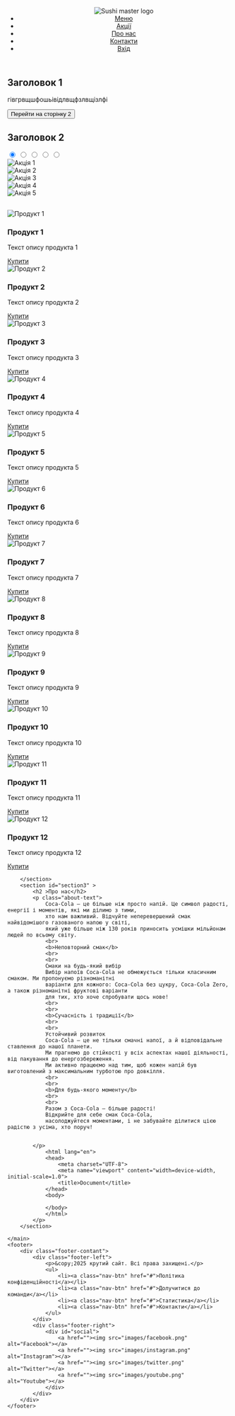 <!DOCTYPE html>
<html lang="en">
<head>
    <meta charset="UTF-8">
    <meta name="viewport" content="width=device_width, initial_scale=1.0">
    <title>Привіт</title>
    <link rel="stylesheet" hred="styles.css" type="text/css"/>
</head>
<body>
    <header>
        <nav>
            <ul>
                <img class="logo-img" src="images/logo.png" alt="Sushi master logo">
                <li><a class="nav-btn" href="#">Меню</a></li>
                <li><a class="nav-btn" href="#selection1">Акції</a></li>
                <li><a class="nav-btn" href="#selection2">Про нас</a></li>
                <li><a class="nav-btn" href="#selection3">Контакти</a></li>
                <li><a class="nav-btn" href="#selection4">Вхід</a></li>
            </ul>
        </nav>
    </header>
    <main>
        <section class="section1">
            <h1>Заголовок 1</h1>
            <p>гівгрвщшфошьівідлвщфзлвщізлфі</p>
            <button>Перейти на сторінку 2</button>
        </section>
        <section class="section2">
            <h2>Заголовок 2</h2>
            <div id="all">
                <div id="slider">
                    <input type="radio" name="slider" id="switch1" checked>
                    <input type="radio" name="slider" id="switch2">
                    <input type="radio" name="slider" id="switch3">
                    <input type="radio" name="slider" id="switch4">
                    <input type="radio" name="slider" id="switch5">
                    <div id="slides">
                        <div id="overflow">
                            <div class="image">
                                <article><img src="images/Slide1.png" alt="Акція 1"></article>
                                <article><img src="images/Slide2.png" alt="Акція 2"></article>
                                <article><img src="images/Slide3.png" alt="Акція 3"></article>
                                <article><img src="images/Slide4.png" alt="Акція 4"></article>
                                <article><img src="images/Slide5.png" alt="Акція 5"></article>
                            </div>
                        </div>
                    </div>
                    <div id="controls">
                        <label for="switch1"></label>
                        <label for="switch2"></label>
                        <label for="switch3"></label>
                        <label for="switch4"></label>
                        <label for="switch5"></label>
                    </div>
                </div>
            </div>
        </section>
        <section id="section3">
            <h2 class="h2"></h2>
            <div id="products">
                <article class="product">
                    <img src="images/product1.jpg" alt="Продукт 1">
                    <h3>Продукт 1</h3>
                    <p>Текст опису продукта 1</p>
                    <a href="#">Купити</a>
                </article>
                <article class="product">
                    <img src="images/product1.jpg" alt="Продукт 2">
                    <h3>Продукт 2</h3>
                    <p>Текст опису продукта 2</p>
                    <a href="#">Купити</a>
                </article>
                <article class="product">
                    <img src="images/product1.jpg" alt="Продукт 3">
                    <h3>Продукт 3</h3>
                    <p>Текст опису продукта 3</p>
                    <a href="#">Купити</a>
                </article>
                <article class="product">
                    <img src="images/product1.jpg" alt="Продукт 4">
                    <h3>Продукт 4</h3>
                    <p>Текст опису продукта 4</p>
                    <a href="#">Купити</a>
                </article>
                <article class="product">
                    <img src="images/product1.jpg" alt="Продукт 5">
                    <h3>Продукт 5</h3>
                    <p>Текст опису продукта 5</p>
                    <a href="#">Купити</a>
                </article>
                <article class="product">
                    <img src="images/product1.jpg" alt="Продукт 6">
                    <h3>Продукт 6</h3>
                    <p>Текст опису продукта 6</p>
                    <a href="#">Купити</a>
                </article>
                <article class="product">
                    <img src="images/product1.jpg" alt="Продукт 7">
                    <h3>Продукт 7</h3>
                    <p>Текст опису продукта 7</p>
                    <a href="#">Купити</a>
                </article>
                <article class="product">
                    <img src="images/product1.jpg" alt="Продукт 8">
                    <h3>Продукт 8</h3>
                    <p>Текст опису продукта 8</p>
                    <a href="#">Купити</a>
                </article>
                <article class="product">
                    <img src="images/product1.jpg" alt="Продукт 9">
                    <h3>Продукт 9</h3>
                    <p>Текст опису продукта 9</p>
                    <a href="#">Купити</a>
                </article>
                <article class="product">
                    <img src="images/product1.jpg" alt="Продукт 10">
                    <h3>Продукт 10</h3>
                    <p>Текст опису продукта 10</p>
                    <a href="#">Купити</a>
                </article>
                <article class="product">
                    <img src="images/product1.jpg" alt="Продукт 11">
                    <h3>Продукт 11</h3>
                    <p>Текст опису продукта 11</p>
                    <a href="#">Купити</a>
                </article>
                <article class="product">
                    <img src="images/product1.jpg" alt="Продукт 12">
                    <h3>Продукт 12</h3>
                    <p>Текст опису продукта 12</p>
                    <a href="#">Купити</a>
                </article>
            </div>

        </section>
        <section id="section3" >
            <h2 >Про нас</h2>
            <p class="about-text">
                Coca-Cola — це більше ніж просто напій. Це символ радості, енергії і моментів, які ми ділимо з тими,
                хто нам важливий. Відчуйте неперевершений смак найвідомішого газованого напою у світі,
                який уже більше ніж 130 років приносить усмішки мільйонам людей по всьому світу.
                <br>
                <b>Неповторний смак</b>
                <br>
                <br>
                Смаки на будь-який вибір
                Вибір напоїв Coca-Cola не обмежується тільки класичним смаком. Ми пропонуємо різноманітні
                варіанти для кожного: Coca-Cola без цукру, Coca-Cola Zero, а також різноманітні фруктові варіанти
                для тих, хто хоче спробувати щось нове!
                <br>
                <br>
                <b>Сучасність і традиції</b>
                <br>
                <br>
                Устойчивий розвиток
                Coca-Cola — це не тільки смачні напої, а й відповідальне ставлення до нашої планети.
                Ми прагнемо до стійкості у всіх аспектах нашої діяльності, від пакування до енергозбереження.
                Ми активно працюємо над тим, щоб кожен напій був виготовлений з максимальним турботою про довкілля.
                <br>
                <br>
                <b>Для будь-якого моменту</b>
                <br>
                <br>
                Разом з Coca-Cola — більше радості!
                Відкрийте для себе смак Coca-Cola,
                насолоджуйтеся моментами, і не забувайте ділитися цією радістю з усіма, хто поруч!


            </p>
                <html lang="en">
                <head>
                    <meta charset="UTF-8">
                    <meta name="viewport" content="width=device-width, initial-scale=1.0">
                    <title>Document</title>
                </head>
                <body>
                    
                </body>
                </html>
            </p>
        </section>

    </main>
    <footer>
        <div class="footer-contant">
            <div class="footer-left">
                <p>&copy;2025 крутий сайт. Всі права захищені.</p>
                <ul>
                    <li><a class="nav-btn" href="#">Політика конфіденційності</a></li>
                    <li><a class="nav-btn" href="#">Долучитися до команди</a></li>
                    <li><a class="nav-btn" href="#">Статистика</a></li>
                    <li><a class="nav-btn" href="#">Контакти</a></li>
                </ul>
            </div>
            <div class="footer-right">
                <div id="social">
                    <a href=""><img src="images/facebook.png" alt="Facebook"></a>
                    <a href=""><img src="images/instagram.png" alt="Instagram"></a>
                    <a href=""><img src="images/twitter.png" alt="Twitter"></a>
                    <a href=""><img src="images/youtube.png" alt="Youtube"></a>
                </div>
            </div>
        </div>
    </footer>
</body>

</html>
